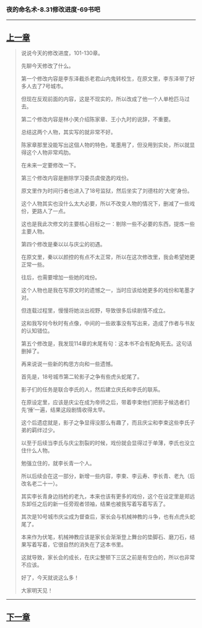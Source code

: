 ### 夜的命名术-8.31修改进度-69书吧

--------
[上一章](./4c36e42248b198544263cdc1b08210de.md)
--------


>
>
>
>说说今天的修改进度，101-130章。
>
>先聊今天修改了什么。
>
>第一个修改内容是李东泽截杀老君山内鬼转校生，在原文里，李东泽带了好多人去了7号城市。
>
>但现在反观前面的内容，这是不现实的，所以改成了他一个人单枪匹马过去。
>
>第二个修改内容是林小笑介绍陈家章、王小九时的说辞，不重要。
>
>总结这两个人物，其实写的就非常不好。
>
>陈家章那里没能写出这個人物的特色，笔墨用了，但没用到实处，所以就显得这个人物非常鸡肋。
>
>在未来一定要修改一下。
>
>第三个修改内容是删除学习委员虞俊逸的戏份。
>
>原文里作为时间行者也进入了18号监狱，然后坐实了刘德柱的‘大佬’身份。
>
>这个人物其实也没什么太大必要，所以不改变人物的情况下，删减了一些戏份，更路人了一点。
>
>这也是我此次修文的主要核心目标之一：剔除一些不必要的东西，提炼一些主要人物。
>
>第四个修改是秦以以与庆尘的初遇。
>
>在原文里，秦以以颜控的有点不太正常，所以在这次修改里，我会希望她更正常一些。
>
>往后，也需要增加一些她的戏份。
>
>这个人物也是我在写原文时的遗憾之一，当时应该给她更多的戏份和笔墨才对。
>
>但连载过程里，慢慢将她淡出视野，导致很多后续剧情不成立。
>
>这和我写何今秋时有点像，中间的一些故事没有写出来，造成了作者与书友的认知错位。
>
>第五个修改是，我发现114章的末尾有句：这本书不会有配角死去。这句话删掉了。
>
>再来说说一些新的构思方向和一些遗憾。
>
>首先是，18号城市第二轮影子之争有些虎头蛇尾了。
>
>影子们的任务是联合李氏的人，然后建立庆氏和李氏的联系。
>
>在原设定里，应该是庆尘在成为帝师之后，带着李束他们把影子候选者们先‘捶’一遍，结果这段剧情收得太早。
>
>这个后遗症就是，影子之争显得没那么有趣了，而且庆尘和李束这些李氏子弟的羁绊过少。
>
>以至于后续当李氏与庆尘割裂的时候，戏份就会显得过于单薄，李氏也没立住什么人物。
>
>勉强立住的，就李长青一个人。
>
>所以后续会在这一部分，新增一些内容，李束、李云寿、李长青、老九（后改名老二十一）。
>
>其实李长青身边挡枪的老九，本来也该有更多的戏份，这个在设定里是郑远东卸任之后的新一任旁观者领袖，结果也被我写着写着写丢了。
>
>其次是10号城市庆尘成为督查后，家长会与机械神教的斗争，也有点虎头蛇尾了。
>
>本来作为伏笔，机械神教应该是家长会渐渐登上舞台的垫脚石、磨刀石，结果写着写着，它很自然的消失在了这本书里。
>
>这就导致，家长会的成长，在庆尘整顿下三区之前是有空白的，所以也非常不应该。
>
>好了，今天就说这么多！
>
>大家明天见！
>
>

--------
[下一章](./2d176304b79de7b7df340823cc61143f.md)
--------
